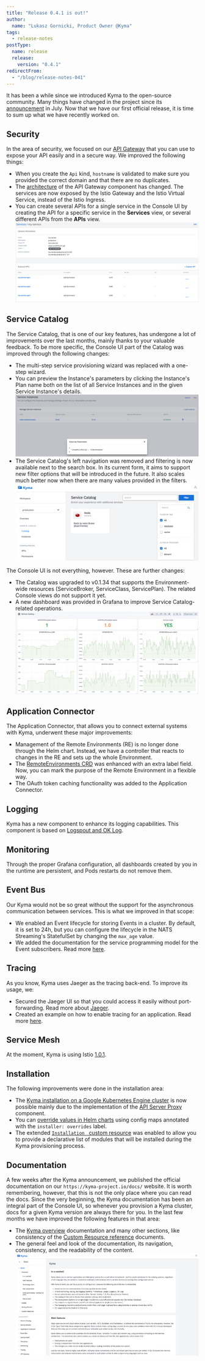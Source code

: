 ```yaml
---
title: "Release 0.4.1 is out!"
author:
  name: "Lukasz Gornicki, Product Owner @Kyma"
tags:
  - release-notes
postType:
  name: release
  release:
    version: "0.4.1"
redirectFrom:
  - "/blog/release-notes-041"
---
```


It has been a while since we introduced Kyma to the open-source community. Many things have changed in the project since its [announcement](/blog/introducing-project-kyma) in July.
Now that we have our first official release, it is time to sum up what we have recently worked on.

<!-- overview -->

## Security

In the area of security, we focused on our [API Gateway](/docs/0.4/components/api-gateway) that you can use to expose your API easily and in a secure way. We improved the following things:
* When you create the `Api` kind, `hostname` is validated to make sure you provided the correct domain and that there are no duplicates.
* The [architecture](/docs/0.4/components/api-gateway#architecture-architecture) of the API Gateway component has changed. The services are now exposed by the Istio Gateway and the Istio Virtual Service, instead of the Istio Ingress.
* You can create several APIs for a single service in the Console UI by creating the API for a specific service in the **Services** view, or several different APIs from the **APIs** view.
![](./multi-api.png)


## Service Catalog

The Service Catalog, that is one of our key features, has undergone a lot of improvements over the last months, mainly thanks to your valuable feedback. To be more specific, the Console UI part of the Catalog was improved through the following changes:
- The multi-step service provisioning wizard was replaced with a one-step wizard.
- You can preview the Instance's parameters by clicking the Instance's Plan name both on the list of all Service Instances and in the given Service Instance's details.
![](./instance_params.png)
- The Service Catalog's left navigation was removed and filtering is now available next to the search box. In its current form, it aims to support new filter options that will be introduced in the future. It also scales much better now when there are many values provided in the filters.
![](./filter.png)

The Console UI is not everything, however. These are further changes:
- The Catalog was upgraded to v0.1.34 that supports the Environment-wide resources (ServiceBroker, ServiceClass, ServicePlan). The related Console views do not support it yet.
- A new dashboard was provided in Grafana to improve Service Catalog-related operations.
![](./sc_grafana_dashboard.png)

## Application Connector

The Application Connector, that allows you to connect external systems with Kyma, underwent these major improvements:
- Management of the Remote Environments (RE) is no longer done through the Helm chart. Instead, we have a controller that reacts to changes in the RE and sets up the whole Environment.
- The [RemoteEnvironments CRD](/docs/0.4/components/application-connector#custom-resource-remoteenvironment) was enhanced with an extra label field. Now, you can mark the purpose of the Remote Environment in a flexible way.
- The OAuth token caching functionality was added to the Application Connector.

## Logging

Kyma has a new component to enhance its logging capabilities. This component is based on [Logspout and OK Log](/docs/0.4/components/logging).

## Monitoring

Through the proper Grafana configuration, all dashboards created by you in the runtime are persistent, and Pods restarts do not remove them.

## Event Bus

Our Kyma would not be so great without the support for the asynchronous communication between services. This is what we improved in that scope:
- We enabled an Event lifecycle for storing Events in a cluster. By default, it is set to 24h, but you can configure the lifecycle in the NATS Streaming's StatefulSet by changing the `max_age` value.
- We added the documentation for the service programming model for the Event subscribers. Read more [here](/docs/0.4/components/event-bus#details-service-programming-model).

## Tracing

As you know, Kyma uses Jaeger as the tracing back-end. To improve its usage, we:
- Secured the Jaeger UI so that you could access it easily without port-forwarding. Read more about [Jaeger](/docs/0.4/components/tracing#overview-overview).
- Created an example on how to enable tracing for an application. Read more [here](https://github.com/kyma-project/examples/tree/master/tracing).

## Service Mesh

At the moment, Kyma is using Istio [1.0.1](https://istio.io/about/notes/1.0.1/).

## Installation

The following improvements were done in the installation area:
- The [Kyma installation on a Google Kubernetes Engine cluster](https://github.com/kyma-project/kyma/blob/0.5-rc/docs/kyma/docs/032-inst-gke-installation.md) is now possible mainly due to the implementation of the [API Server Proxy](https://github.com/kyma-project/kyma/tree/0.4.1/components/apiserver-proxy) component.
- You can [override values in Helm charts](https://github.com/kyma-project/kyma/blob/0.5-rc/docs/kyma/docs/044-gs-installation-overrides.md) using config maps annotated with the `installer: overrides` label.
- The extended [`Installation ` custom resource](/docs/0.4/root/kyma#custom-resource-installation) was enabled to allow you to provide a declarative list of modules that will be installed during the Kyma provisioning process.

## Documentation

A few weeks after the Kyma announcement, we published the official documentation on our `https://kyma-project.io/docs/` website. It is worth remembering, however, that this is not the only place where you can read the docs. Since the very beginning, the Kyma documentation has been an integral part of the Console UI, so whenever you provision a Kyma cluster, docs for a given Kyma version are always there for you. In the last few months we have improved the following features in that area:
- The [Kyma overview](/docs/0.4/root/kyma#overview-overview) documentation and many other sections, like consistency of the [Custom Resource reference](/docs/0.4/components/service-catalog#custom-resource-custom-resource) documents.
- The general feel and look of the documentation, its navigation, consistency, and the readability of the content.
![](./docs-ui.png)